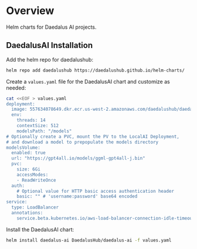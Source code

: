 # Overview
Helm charts for Daedalus AI projects.

## DaedalusAI Installation
Add the helm repo for daedalushub:
```bash
helm repo add daedalushub https://daedalushub.github.io/helm-charts/
```

Create a `values.yaml` file for the DaedalusAI chart and customize as needed:
```bash
cat <<EOF > values.yaml
deployment:
  image: 557634078649.dkr.ecr.us-west-2.amazonaws.com/daedalushub/daedalus-ai
  env:
    threads: 14
    contextSize: 512
    modelsPath: "/models"
# Optionally create a PVC, mount the PV to the LocalAI Deployment,
# and download a model to prepopulate the models directory
modelsVolume:
  enabled: true
  url: "https://gpt4all.io/models/ggml-gpt4all-j.bin"
  pvc:
    size: 6Gi
    accessModes:
    - ReadWriteOnce
  auth:
    # Optional value for HTTP basic access authentication header
    basic: "" # 'username:password' base64 encoded
service:
  type: LoadBalancer
  annotations:
    service.beta.kubernetes.io/aws-load-balancer-connection-idle-timeout: "1200"
```
Install the DaedalusAI chart:
```bash
helm install daedalus-ai DaedalusHub/daedalus-ai -f values.yaml
```
